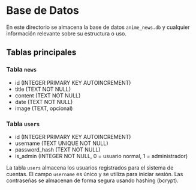 # Base de Datos

En este directorio se almacena la base de datos `anime_news.db` y cualquier información relevante sobre su estructura o uso.

## Tablas principales

### Tabla `news`
- id (INTEGER PRIMARY KEY AUTOINCREMENT)
- title (TEXT NOT NULL)
- content (TEXT NOT NULL)
- date (TEXT NOT NULL)
- image (TEXT, opcional)

### Tabla `users`
- id (INTEGER PRIMARY KEY AUTOINCREMENT)
- username (TEXT UNIQUE NOT NULL)
- password_hash (TEXT NOT NULL)
- is_admin (INTEGER NOT NULL, 0 = usuario normal, 1 = administrador)

La tabla `users` almacena los usuarios registrados para el sistema de cuentas. El campo `username` es único y se utiliza para iniciar sesión. Las contraseñas se almacenan de forma segura usando hashing (bcrypt).

